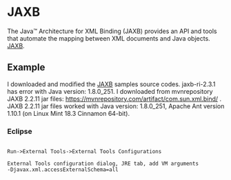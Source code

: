 # JAXB

The Java™ Architecture for XML Binding (JAXB) provides an API and tools that automate the mapping between XML documents and Java objects.
[JAXB][].

[JAXB]: https://javaee.github.io/jaxb-v2/

## Example
I downloaded and modified the [JAXB] samples source codes.
jaxb-ri-2.3.1 has error with Java version: 1.8.0_251.
I downloaded from mvnrepository JAXB 2.2.11 jar files: https://mvnrepository.com/artifact/com.sun.xml.bind/ .
JAXB 2.2.11 jar files worked with Java version: 1.8.0_251, Apache Ant version 1.10.1 (on Linux Mint 18.3 Cinnamon 64-bit).

### Eclipse

```

Run->External Tools->External Tools Configurations

External Tools configuration dialog, JRE tab, add VM arguments
-Djavax.xml.accessExternalSchema=all
```

